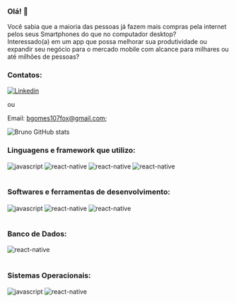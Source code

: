 ### Olá! 👋 <br>
Você  sabia que a maioria das pessoas já fazem mais compras pela internet pelos seus Smartphones do que no computador desktop? <br>
Interessado(a) em um app que possa melhorar sua produtividade ou expandir seu negócio para o mercado mobile com alcance para milhares ou até milhões de pessoas?

### Contatos:
[![Linkedin](https://img.shields.io/badge/LinkedIn-0077B5?style=for-the-badge&logo=linkedin&logoColor=white)](https://www.linkedin.com/in/bruno-gomes-92379a249/)

ou

Email: bgomes107fox@gmail.com;

![Bruno GitHub stats](https://github-readme-stats.vercel.app/api?username=bgomes107&show_icons=true&theme=synthwave)

### Linguagens e framework que utilizo:

<div style='display: inline_block'>
    <img align='center' alt='javascript' src='https://img.shields.io/badge/JavaScript-F7DF1E?style=for-the-badge&logo=javascript&logoColor=black'/>
     <img align='center' alt='react-native' src='https://img.shields.io/badge/React_Native-20232A?style=for-the-badge&logo=react&logoColor=61DAFB'/>
     <img align='center' alt='react-native' src='https://img.shields.io/badge/HTML5-E34F26?style=for-the-badge&logo=html5&logoColor=white'/>
     <img align='center' alt='react-native' src='https://img.shields.io/badge/CSS3-1572B6?style=for-the-badge&logo=css3&logoColor=white'/>
</div><br/>

### Softwares e ferramentas de desenvolvimento:

<div style='display: inline_block'>
    <img align='center' alt='javascript' src='https://img.shields.io/badge/Visual_Studio_Code-0078D4?style=for-the-badge&logo=visual%20studio%20code&logoColor=white'/>
     <img align='center' alt='react-native' src='https://img.shields.io/badge/Android_Studio-3DDC84?style=for-the-badge&logo=android-studio&logoColor=white'/>
     <img align='center' alt='react-native' src='https://img.shields.io/badge/Figma-F24E1E?style=for-the-badge&logo=figma&logoColor=white'/>
</div><br/>

### Banco de Dados:

<div style='display: inline_block'>
     <img align='center' alt='react-native' src='https://img.shields.io/badge/firebase-%23039BE5.svg?style=for-the-badge&logo=firebase'/>
</div><br/>

### Sistemas Operacionais:

<div style='display: inline_block'>
    <img align='center' alt='javascript' src='https://img.shields.io/badge/Android-3DDC84?style=for-the-badge&logo=android&logoColor=white'/>
     <img align='center' alt='react-native' src='https://img.shields.io/badge/iOS-000000?style=for-the-badge&logo=ios&logoColor=white'/>
</div><br/>
